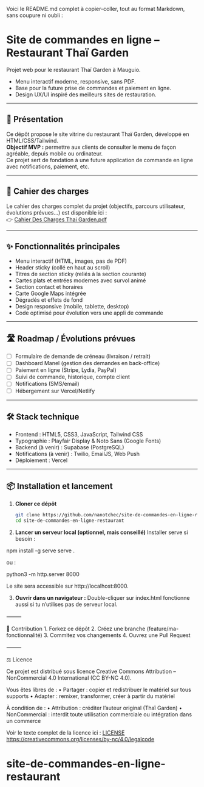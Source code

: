 Voici le README.md complet à copier-coller, tout au format Markdown, sans coupure ni oubli :

# Site de commandes en ligne – Restaurant Thaï Garden

Projet web pour le restaurant Thaï Garden à Mauguio.
- Menu interactif moderne, responsive, sans PDF.
- Base pour la future prise de commandes et paiement en ligne.
- Design UX/UI inspiré des meilleurs sites de restauration.

---

## 🚀 Présentation

Ce dépôt propose le site vitrine du restaurant Thaï Garden, développé en HTML/CSS/Tailwind.  
**Objectif MVP :** permettre aux clients de consulter le menu de façon agréable, depuis mobile ou ordinateur.  
Ce projet sert de fondation à une future application de commande en ligne avec notifications, paiement, etc.

---

## 📝 Cahier des charges

Le cahier des charges complet du projet (objectifs, parcours utilisateur, évolutions prévues…) est disponible ici :  
👉 [Cahier Des Charges Thai Garden.pdf](./Cahier%20Des%20Charges%20Thai%20Garden.pdf)

---

## ✨ Fonctionnalités principales

- Menu interactif (HTML, images, pas de PDF)
- Header sticky (collé en haut au scroll)
- Titres de section sticky (reliés à la section courante)
- Cartes plats et entrées modernes avec survol animé
- Section contact et horaires
- Carte Google Maps intégrée
- Dégradés et effets de fond
- Design responsive (mobile, tablette, desktop)
- Code optimisé pour évolution vers une appli de commande

---

## 🛣️ Roadmap / Évolutions prévues

- [ ] Formulaire de demande de créneau (livraison / retrait)
- [ ] Dashboard Manel (gestion des demandes en back-office)
- [ ] Paiement en ligne (Stripe, Lydia, PayPal)
- [ ] Suivi de commande, historique, compte client
- [ ] Notifications (SMS/email)
- [ ] Hébergement sur Vercel/Netlify

---

## 🛠 Stack technique

- Frontend : HTML5, CSS3, JavaScript, Tailwind CSS  
- Typographie : Playfair Display & Noto Sans (Google Fonts)
- Backend (à venir) : Supabase (PostgreSQL)
- Notifications (à venir) : Twilio, EmailJS, Web Push  
- Déploiement : Vercel 

---

## 📦 Installation et lancement

1. **Cloner ce dépôt**
   ```bash
   git clone https://github.com/nanotchec/site-de-commandes-en-ligne-restaurant.git
   cd site-de-commandes-en-ligne-restaurant

2.	**Lancer un serveur local (optionnel, mais conseillé)**
Installer serve si besoin :

npm install -g serve
serve .

ou :

python3 -m http.server 8000

Le site sera accessible sur http://localhost:8000.

3.	**Ouvrir dans un navigateur :**
Double-cliquer sur index.html fonctionne aussi si tu n’utilises pas de serveur local.

⸻

🤝 Contribution
	1.	Forkez ce dépôt
	2.	Créez une branche (feature/ma-fonctionnalité)
	3.	Commitez vos changements
	4.	Ouvrez une Pull Request

⸻

⚖️ Licence

Ce projet est distribué sous licence Creative Commons Attribution – NonCommercial 4.0 International (CC BY-NC 4.0).

Vous êtes libres de :
	•	Partager : copier et redistribuer le matériel sur tous supports
	•	Adapter : remixer, transformer, créer à partir du matériel

À condition de :
	•	Attribution : créditer l’auteur original (Thaï Garden)
	•	NonCommercial : interdit toute utilisation commerciale ou intégration dans un commerce

Voir le texte complet de la licence ici : [LICENSE](LICENSE)
https://creativecommons.org/licenses/by-nc/4.0/legalcode
# site-de-commandes-en-ligne-restaurant
